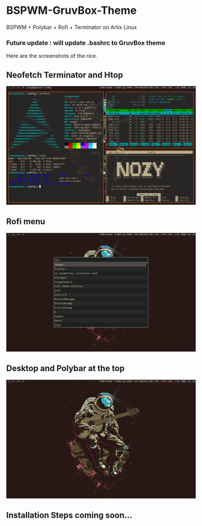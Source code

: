 # BSPWM-GruvBox-Theme
BSPWM + Polybar + Rofi + Terminator on Artix Linux  

### Future update : will update .bashrc to GruvBox theme


Here are the screenshots of the rice.

## Neofetch Terminator and Htop
<p align="center">
  <img width=1000
       src=/Screenshots/Screenshot1.png
       >
</p>

## Rofi menu
<p align="center">
  <img width=1000
       src=/Screenshots/Screenshot2.png
       >
</p>

## Desktop and Polybar at the top
<p align="center">
  <img width=1000
       src=/Screenshots/Screenshot3.png
       >
</p>

## Installation Steps coming soon...
